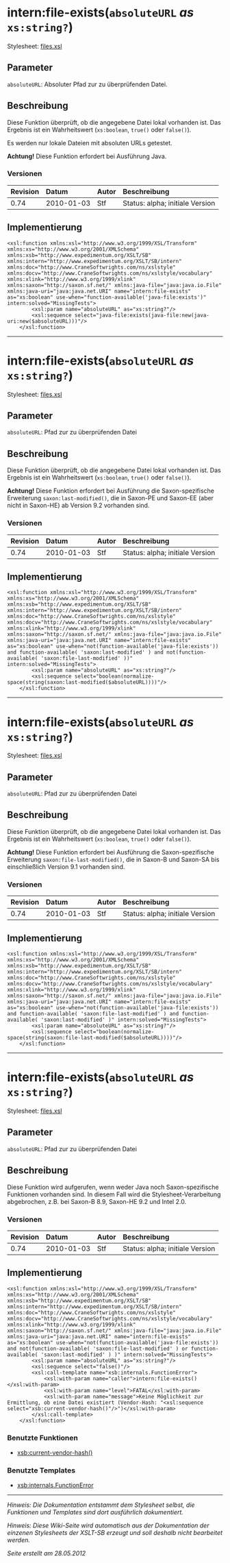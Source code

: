 # intern:file-exists(`absoluteURL` _as_ `xs:string?`) #

Stylesheet: [files.xsl](http://code.google.com/p/xslt-sb/source/browse/trunk/xslt-sb/files.xsl)

## Parameter ##
`absoluteURL`: Absoluter Pfad zur zu überprüfenden Datei.



## Beschreibung ##
Diese Funktion überprüft, ob die angegebene Datei lokal vorhanden ist. Das Ergebnis ist ein Wahrheitswert (`xs:boolean`, `true()` oder `false()`).

Es werden nur lokale Dateien mit absoluten URLs getestet.

**Achtung!** Diese Funktion erfordert bei Ausführung Java.

### Versionen ###
| Revision | Datum | Autor | Beschreibung |
|:---------|:------|:------|:-------------|
| 0.74 | 2010-01-03 | Stf |   Status: alpha;   initiale Version   |


## Implementierung ##
```
<xsl:function xmlns:xsl="http://www.w3.org/1999/XSL/Transform" xmlns:xs="http://www.w3.org/2001/XMLSchema" xmlns:xsb="http://www.expedimentum.org/XSLT/SB" xmlns:intern="http://www.expedimentum.org/XSLT/SB/intern" xmlns:doc="http://www.CraneSoftwrights.com/ns/xslstyle" xmlns:docv="http://www.CraneSoftwrights.com/ns/xslstyle/vocabulary" xmlns:xlink="http://www.w3.org/1999/xlink" xmlns:saxon="http://saxon.sf.net/" xmlns:java-file="java:java.io.File" xmlns:java-uri="java:java.net.URI" name="intern:file-exists" as="xs:boolean" use-when="function-available('java-file:exists')" intern:solved="MissingTests">
		<xsl:param name="absoluteURL" as="xs:string?"/>
		<xsl:sequence select="java-file:exists(java-file:new(java-uri:new($absoluteURL)))"/>
	</xsl:function>
```


---

# intern:file-exists(`absoluteURL` _as_ `xs:string?`) #

Stylesheet: [files.xsl](http://code.google.com/p/xslt-sb/source/browse/trunk/xslt-sb/files.xsl)

## Parameter ##
`absoluteURL`: Pfad zur zu überprüfenden Datei



## Beschreibung ##
Diese Funktion überprüft, ob die angegebene Datei lokal vorhanden ist. Das Ergebnis ist ein Wahrheitswert (`xs:boolean`, `true()` oder `false()`).

**Achtung!** Diese Funktion erfordert bei Ausführung die Saxon-spezifische Erweiterung `saxon:last-modified()`, die in Saxon-PE und Saxon-EE (aber nicht in Saxon-HE) ab Version 9.2 vorhanden sind.

### Versionen ###
| Revision | Datum | Autor | Beschreibung |
|:---------|:------|:------|:-------------|
| 0.74 | 2010-01-03 | Stf |   Status: alpha;   initiale Version   |


## Implementierung ##
```
<xsl:function xmlns:xsl="http://www.w3.org/1999/XSL/Transform" xmlns:xs="http://www.w3.org/2001/XMLSchema" xmlns:xsb="http://www.expedimentum.org/XSLT/SB" xmlns:intern="http://www.expedimentum.org/XSLT/SB/intern" xmlns:doc="http://www.CraneSoftwrights.com/ns/xslstyle" xmlns:docv="http://www.CraneSoftwrights.com/ns/xslstyle/vocabulary" xmlns:xlink="http://www.w3.org/1999/xlink" xmlns:saxon="http://saxon.sf.net/" xmlns:java-file="java:java.io.File" xmlns:java-uri="java:java.net.URI" name="intern:file-exists" as="xs:boolean" use-when="not(function-available('java-file:exists')) and function-available( 'saxon:last-modified' ) and not(function-available( 'saxon:file-last-modified' ))" intern:solved="MissingTests">
		<xsl:param name="absoluteURL" as="xs:string?"/>
		<xsl:sequence select="boolean(normalize-space(string(saxon:last-modified($absoluteURL))))"/>
	</xsl:function>
```


---

# intern:file-exists(`absoluteURL` _as_ `xs:string?`) #

Stylesheet: [files.xsl](http://code.google.com/p/xslt-sb/source/browse/trunk/xslt-sb/files.xsl)

## Parameter ##
`absoluteURL`: Pfad zur zu überprüfenden Datei



## Beschreibung ##
Diese Funktion überprüft, ob die angegebene Datei lokal vorhanden ist. Das Ergebnis ist ein Wahrheitswert (`xs:boolean`, `true()` oder `false()`).

**Achtung!** Diese Funktion erfordert bei Ausführung die Saxon-spezifische Erweiterung `saxon:file-last-modified()`, die in Saxon-B und Saxon-SA bis einschließlich Version 9.1 vorhanden sind.

### Versionen ###
| Revision | Datum | Autor | Beschreibung |
|:---------|:------|:------|:-------------|
| 0.74 | 2010-01-03 | Stf |   Status: alpha;   initiale Version   |


## Implementierung ##
```
<xsl:function xmlns:xsl="http://www.w3.org/1999/XSL/Transform" xmlns:xs="http://www.w3.org/2001/XMLSchema" xmlns:xsb="http://www.expedimentum.org/XSLT/SB" xmlns:intern="http://www.expedimentum.org/XSLT/SB/intern" xmlns:doc="http://www.CraneSoftwrights.com/ns/xslstyle" xmlns:docv="http://www.CraneSoftwrights.com/ns/xslstyle/vocabulary" xmlns:xlink="http://www.w3.org/1999/xlink" xmlns:saxon="http://saxon.sf.net/" xmlns:java-file="java:java.io.File" xmlns:java-uri="java:java.net.URI" name="intern:file-exists" as="xs:boolean" use-when="not(function-available('java-file:exists')) and function-available( 'saxon:file-last-modified' ) and function-available( 'saxon:last-modified' )" intern:solved="MissingTests">
		<xsl:param name="absoluteURL" as="xs:string?"/>
		<xsl:sequence select="boolean(normalize-space(string(saxon:file-last-modified($absoluteURL))))"/>
	</xsl:function>
```


---

# intern:file-exists(`absoluteURL` _as_ `xs:string?`) #

Stylesheet: [files.xsl](http://code.google.com/p/xslt-sb/source/browse/trunk/xslt-sb/files.xsl)

## Parameter ##
`absoluteURL`: Pfad zur zu überprüfenden Datei



## Beschreibung ##
Diese Funktion wird aufgerufen, wenn weder Java noch Saxon-spezifische Funktionen vorhanden sind. In diesem Fall wird die Stylesheet-Verarbeitung abgebrochen, z.B. bei Saxon-B 8.9, Saxon-HE 9.2 und Intel 2.0.

### Versionen ###
| Revision | Datum | Autor | Beschreibung |
|:---------|:------|:------|:-------------|
| 0.74 | 2010-01-03 | Stf |   Status: alpha;   initiale Version   |


## Implementierung ##
```
<xsl:function xmlns:xsl="http://www.w3.org/1999/XSL/Transform" xmlns:xs="http://www.w3.org/2001/XMLSchema" xmlns:xsb="http://www.expedimentum.org/XSLT/SB" xmlns:intern="http://www.expedimentum.org/XSLT/SB/intern" xmlns:doc="http://www.CraneSoftwrights.com/ns/xslstyle" xmlns:docv="http://www.CraneSoftwrights.com/ns/xslstyle/vocabulary" xmlns:xlink="http://www.w3.org/1999/xlink" xmlns:saxon="http://saxon.sf.net/" xmlns:java-file="java:java.io.File" xmlns:java-uri="java:java.net.URI" name="intern:file-exists" as="xs:boolean" use-when="not(function-available('java-file:exists')) and not(function-available( 'saxon:file-last-modified' ) or function-available( 'saxon:last-modified' ) )" intern:solved="MissingTests">
		<xsl:param name="absoluteURL" as="xs:string?"/>
		<xsl:sequence select="false()"/>
		<xsl:call-template name="xsb:internals.FunctionError">
			<xsl:with-param name="caller">intern:file-exists()</xsl:with-param>
			<xsl:with-param name="level">FATAL</xsl:with-param>
			<xsl:with-param name="message">Keine Möglichkeit zur Ermittlung, ob eine Datei existiert (Vendor-Hash: "<xsl:sequence select="xsb:current-vendor-hash()"/>")</xsl:with-param>
		</xsl:call-template>
	</xsl:function>
```

### Benutzte Funktionen ###
  * [xsb:current-vendor-hash()](xsb_current_vendor_hash.md)

### Benutzte Templates ###
  * [xsb:internals.FunctionError](xsb_internals_FunctionError.md)


---


_Hinweis: Die Dokumentation entstammt dem Stylesheet selbst, die Funktionen und Templates sind dort ausführlich dokumentiert._

_Hinweis: Diese Wiki-Seite wird automatisch aus der Dokumentation der einzenen Stylesheets der XSLT-SB erzeugt und soll deshalb nicht bearbeitet werden._

_Seite erstellt am 28.05.2012_
